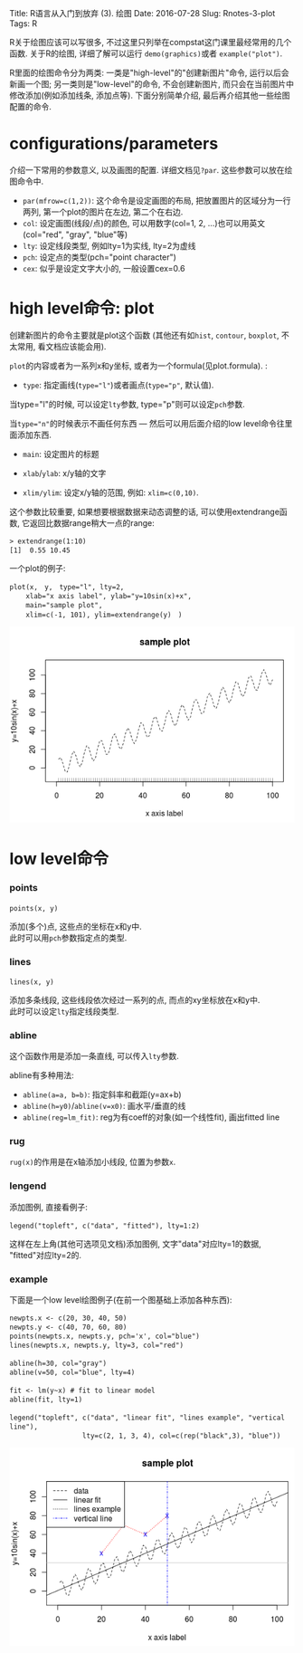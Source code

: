 Title: R语言从入门到放弃 (3). 绘图
Date: 2016-07-28 
Slug:  Rnotes-3-plot
Tags: R


R关于绘图应该可以写很多, 不过这里只列举在compstat这门课里最经常用的几个函数. 关于R的绘图, 详细了解可以运行 ``demo(graphics)``或者 ``example("plot")``.

R里面的绘图命令分为两类: 一类是"high-level"的"创建新图片"命令, 运行以后会新画一个图; 另一类则是"low-level"的命令, 不会创建新图片, 而只会在当前图片中修改添加(例如添加线条, 添加点等). 下面分别简单介绍, 最后再介绍其他一些绘图配置的命令. 

configurations/parameters
=========================
介绍一下常用的参数意义, 以及画图的配置. 详细文档见``?par``. 这些参数可以放在绘图命令中. 


* ``par(mfrow=c(1,2))``: 这个命令是设定画图的布局, 把放置图片的区域分为一行两列, 第一个plot的图片在左边, 第二个在右边. 
* ``col``: 设定画图(线段/点)的颜色, 可以用数字(col=1, 2, ...)也可以用英文(col="red", "gray", "blue"等)
* ``lty``: 设定线段类型, 例如lty=1为实线, lty=2为虚线
* ``pch``: 设定点的类型(pch="point character")
* ``cex``: 似乎是设定文字大小的, 一般设置cex=0.6


high level命令: plot
==================
创建新图片的命令主要就是plot这个函数 (其他还有如``hist``, ``contour``, ``boxplot``, 不太常用, 看文档应该能会用). 

``plot``的内容或者为一系列x和y坐标, 或者为一个formula(见plot.formula). : 


* ``type``: 指定画线(``type="l"``)或者画点(``type="p"``, 默认值). 

当type="l"的时候, 可以设定``lty``参数, type="p"则可以设定``pch``参数. 

当``type="n"``的时候表示不画任何东西 — 然后可以用后面介绍的low level命令往里面添加东西. 



* ``main``: 设定图片的标题



* ``xlab``/``ylab``: x/y轴的文字



* ``xlim/ylim``: 设定x/y轴的范围, 例如: ``xlim=c(0,10)``. 

这个参数比较重要, 如果想要根据数据来动态调整的话, 可以使用extendrange函数, 它返回比数据range稍大一点的range: 

	> extendrange(1:10)
	[1]  0.55 10.45



一个plot的例子:　

    plot(x,　y,　type="l", lty=2, 
        xlab="x axis label", ylab="y=10sin(x)+x", 
        main="sample plot", 
        xlim=c(-1, 101), ylim=extendrange(y)　)

![](Rnotes-3-plot/pasted_image001.png)

low level命令
===========

### points
``points(x, y) ``

添加(多个)点, 这些点的坐标在x和y中.   
此时可以用``pch``参数指定点的类型.

### lines
``lines(x, y)``

添加多条线段, 这些线段依次经过一系列的点, 而点的xy坐标放在x和y中.  
此时可以设定``lty``指定线段类型. 

### abline
这个函数作用是添加一条直线, 可以传入``lty``参数. 

abline有多种用法: 


* ``abline(a=a, b=b)``: 指定斜率和截距(y=ax+b)
* ``abline(h=y0)``/``abline(v=x0)``: 画水平/垂直的线
* ``abline(reg=lm_fit)``: reg为有coeff的对象(如一个线性fit), 画出fitted line


### rug
``rug(x)``的作用是在x轴添加小线段, 位置为参数``x``.

### lengend
添加图例, 直接看例子:

``legend("topleft", c("data", "fitted"), lty=1:2)``

这样在左上角(其他可选项见文档)添加图例, 文字"data"对应lty=1的数据, "fitted"对应lty=2的. 

### example

下面是一个low level绘图例子(在前一个图基础上添加各种东西): 


	newpts.x <- c(20, 30, 40, 50)
	newpts.y <- c(40, 70, 60, 80)
	points(newpts.x, newpts.y, pch='x', col="blue")
	lines(newpts.x, newpts.y, lty=3, col="red")
	
	abline(h=30, col="gray")
	abline(v=50, col="blue", lty=4)
	
	fit <- lm(y~x) # fit to linear model
	abline(fit, lty=1)
	
	legend("topleft", c("data", "linear fit", "lines example", "vertical line"), 
	                  lty=c(2, 1, 3, 4), col=c(rep("black",3), "blue"))


![](Rnotes-3-plot/pasted_image002.png)
